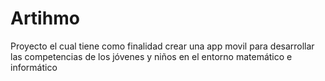 # Artihmo
Proyecto el cual tiene como finalidad crear una app movil para desarrollar las competencias de los jóvenes y niños en el entorno matemático e informático  
